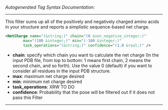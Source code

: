 <!-- THIS IS AN AUTOGENERATED FILE: Don't edit it directly, instead change the schema definition in the code itself. -->

_Autogenerated Tag Syntax Documentation:_

---
This filter sums up all of the positively and negatively charged amino acids in your structure and reports a simplistic sequence-based net charge.

```xml
<NetCharge name="(&string;)" chain="(0 &non_negative_integer;)"
        max="(100 &integer;)" min="(-100 &integer;)"
        task_operations="(&string;)" confidence="(1.0 &real;)" />
```

-   **chain**: specify which chain you want to calculate the net charge (In the input PDB file, from top to bottom: 1 means first chain, 2 means the second chain, and so forth). Use the value 0 (default) if you want to consider all residues in the input PDB structure.
-   **max**: maximum net charge desired
-   **min**: minimum net charge desired
-   **task_operations**: XRW TO DO
-   **confidence**: Probability that the pose will be filtered out if it does not pass this Filter

---
